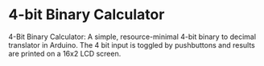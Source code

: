 # 4-bit Binary Calculator

4-Bit Binary Calculator:
  A simple, resource-minimal 4-bit binary to decimal translator in Arduino. The 4 bit input is toggled by pushbuttons and results are printed on a 16x2 LCD screen.
